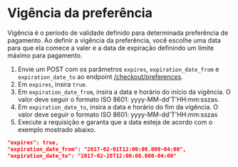 # Vigência da preferência

Vigência é o período de validade definido para determinada preferência de pagamento. Ao definir a vigência da preferência, você escolhe uma data para que ela comece a valer e a data de expiração definindo um limite máximo para pagamento. 


1. Envie um POST com os parâmetros `expires`, `expiration_date_from` e `expiration_date_to`  ao endpoint [/checkout/preferences](/developers/pt/reference/preferences/_checkout_preferences/post).
2. Em `expires`, insira `true`.
3. Em `expiration_date_from`, insira a data e horário do início da vigência. O valor deve seguir o formato ISO 8601: yyyy-MM-dd'T'HH:mm:sszas.
4. Em `expiration_date_to`, insira a data e horário do fim da vigência. O valor deve seguir o formato ISO 8601: yyyy-MM-dd'T'HH:mm:sszas
5. Execute a requisição e garanta que a data esteja de acordo com o exemplo mostrado abaixo.


```json
"expires": true,
"expiration_date_from": "2017-02-01T12:00:00.000-04:00",
"expiration_date_to": "2017-02-28T12:00:00.000-04:00"
```